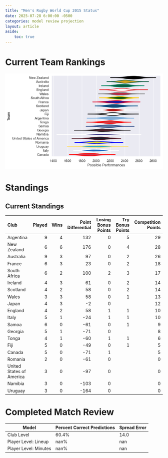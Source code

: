```yaml
---  
title: "Men's Rugby World Cup 2015 Status"  
date: 2025-07-28 6:00:00 -0500  
categories: model review projection  
layout: article  
aside:  
    toc: true  
---
```

# Current Team Rankings


![Club Rankings](plots/rankings_Mens_Rugby_World_Cup_2015.png)
# Standings

## Current Standings


| Club                     |   Played |   Wins |   Point Differential |   Losing Bonus Points |   Try Bonus Points |   Competition Points |
|:-------------------------|---------:|-------:|---------------------:|----------------------:|-------------------:|---------------------:|
| Argentina                |        9 |      4 |                  132 |                     0 |                  5 |                   29 |
| New Zealand              |        6 |      6 |                  176 |                     0 |                  4 |                   28 |
| Australia                |        9 |      3 |                   97 |                     0 |                  2 |                   26 |
| France                   |        6 |      3 |                   23 |                     0 |                  2 |                   18 |
| South Africa             |        6 |      2 |                  100 |                     2 |                  3 |                   17 |
| Ireland                  |        4 |      3 |                   61 |                     0 |                  2 |                   14 |
| Scotland                 |        4 |      2 |                   58 |                     0 |                  2 |                   14 |
| Wales                    |        3 |      3 |                   58 |                     0 |                  1 |                   13 |
| Japan                    |        4 |      3 |                   -2 |                     0 |                    |                   12 |
| England                  |        4 |      2 |                   58 |                     1 |                  1 |                   10 |
| Italy                    |        5 |      1 |                  -24 |                     1 |                  1 |                   10 |
| Samoa                    |        6 |      0 |                  -61 |                     0 |                  1 |                    9 |
| Georgia                  |        5 |      1 |                  -71 |                     0 |                    |                    8 |
| Tonga                    |        4 |      1 |                  -60 |                     1 |                  1 |                    6 |
| Fiji                     |        5 |      0 |                  -49 |                     0 |                  1 |                    5 |
| Canada                   |        5 |      0 |                  -71 |                     1 |                    |                    5 |
| Romania                  |        2 |      0 |                  -61 |                     0 |                    |                    0 |
| United States of America |        3 |      0 |                  -97 |                     0 |                    |                    0 |
| Namibia                  |        3 |      0 |                 -103 |                     0 |                    |                    0 |
| Uruguay                  |        3 |      0 |                 -164 |                     0 |                    |                    0 |



# Completed Match Review


| Model | Percent Correct Predictions | Spread Error |
| ------ | ------ | ------ |
| Club Level | 60.4% | 14.0 |
| Player Level: Lineup | nan% | nan |
| Player Level: Minutes | nan% | nan |

